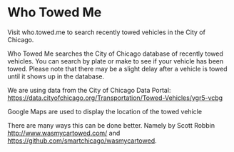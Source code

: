 # Who Towed Me

Visit who.towed.me to search recently towed vehicles in the City of Chicago.

Who Towed Me searches the City of Chicago database of recently towed vehicles.
You can search by plate or make to see if your vehicle has been towed. Please note that there may be a slight delay after a vehicle is towed until it shows up in the database.

We are using data from the City of Chicago Data Portal:
https://data.cityofchicago.org/Transportation/Towed-Vehicles/ygr5-vcbg

Google Maps are used to display the location of the towed vehicle

There are many ways this can be done better. Namely by Scott Robbin http://www.wasmycartowed.com/ and https://github.com/smartchicago/wasmycartowed.
